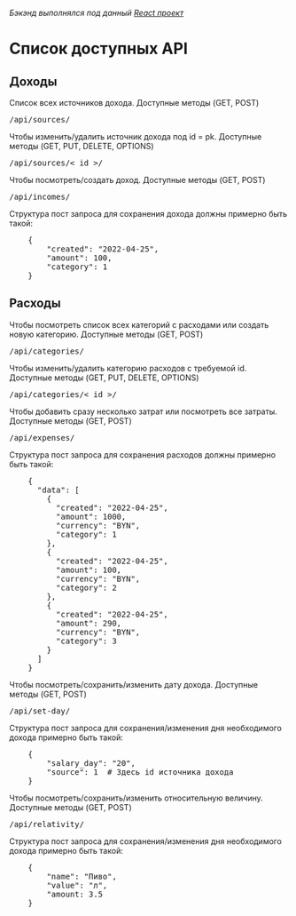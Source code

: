 <i>Бэкэнд выполнялся под данный <a href="https://github.com/alexeyShuncko/app-expenses">React проект</a></i><br>
<h1>Список доступных API</h1>
<h2>Доходы</h2>
<p>Список всех источников дохода. Доступные методы (GET, POST)</p>
<pre class="api">/api/sources/</pre>
<p>Чтобы изменить/удалить источник дохода под id = pk. Доступные методы (GET, PUT, DELETE, OPTIONS)</p>
<pre class="api">/api/sources/< id >/</pre>
<p>Чтобы посмотреть/создать доход. Доступные методы (GET, POST)</p>
<pre class="api">/api/incomes/</pre>
<p>Структура пост запроса для сохранения дохода должны примерно быть такой:</p>
<pre class="code">
    {
        "created": "2022-04-25",
        "amount": 100,
        "category": 1
    }
</pre>
<h2>Расходы</h2>
<p>Чтобы посмотреть список всех категорий с расходами или создать новую категорию. Доступные методы (GET, POST)</p>
<pre class="api">/api/categories/</pre>
<p>Чтобы изменить/удалить категорию расходов c требуемой id. Доступные методы (GET, PUT, DELETE, OPTIONS)</p>
<pre class="api">/api/categories/< id >/</pre>
<p>Чтобы добавить сразу несколько затрат или посмотреть все затраты. Доступные методы (GET, POST)</p>
<pre class="api">/api/expenses/</pre>
<p>Структура пост запроса для сохранения расходов должны примерно быть такой:</p>
<pre class="code">
    {
      "data": [
        {
          "created": "2022-04-25",
          "amount": 1000,
          "currency": "BYN",
          "category": 1
        },
        {
          "created": "2022-04-25",
          "amount": 100,
          "currency": "BYN",
          "category": 2
        },
        {
          "created": "2022-04-25",
          "amount": 290,
          "currency": "BYN",
          "category": 3
        }
      ]
    }
</pre>

<p>Чтобы посмотреть/сохранить/изменить дату дохода. Доступные методы (GET, POST)</p>
<pre class="api">/api/set-day/</pre>
<p>Структура пост запроса для сохранения/изменения дня необходимого дохода примерно быть такой:</p>
<pre class="code">
    {
        "salary_day": "20",
        "source": 1  # Здесь id источника дохода
    }
</pre>
<p>Чтобы посмотреть/сохранить/изменить относительную величину. Доступные методы (GET, POST)</p>
<pre class="api">/api/relativity/</pre>
<p>Структура пост запроса для сохранения/изменения дня необходимого дохода примерно быть такой:</p>
<pre class="code">
    {
        "name": "Пиво",
        "value": "л",
        "amount: 3.5
    }
</pre>
